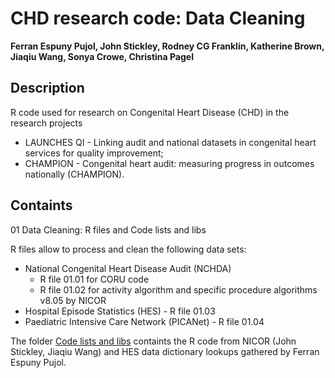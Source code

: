 # CHD research code: Data Cleaning

**Ferran Espuny Pujol, John Stickley, Rodney CG Franklin, Katherine Brown, Jiaqiu Wang, Sonya Crowe, Christina Pagel**

## Description

R code used for research on Congenital Heart Disease (CHD) in the research projects 

* LAUNCHES QI - Linking audit and national datasets in congenital heart services for quality improvement;
* CHAMPION - Congenital heart audit: measuring progress in outcomes nationally (CHAMPION).

## Containts

01 Data Cleaning: R files and Code lists and libs

R files allow to process and clean the following data sets:

* National Congenital Heart Disease Audit (NCHDA)
  - R file 01.01 for CORU code
  - R file 01.02 for activity algorithm and specific procedure algorithms v8.05 by NICOR 
* Hospital Episode Statistics (HES) - R file 01.03
* Paediatric Intensive Care Network (PICANet) - R file 01.04

The folder [Code lists and libs](<Code lists and libs>) containts the R code from NICOR (John Stickley, Jiaqiu Wang) and HES data dictionary lookups gathered by Ferran Espuny Pujol.

